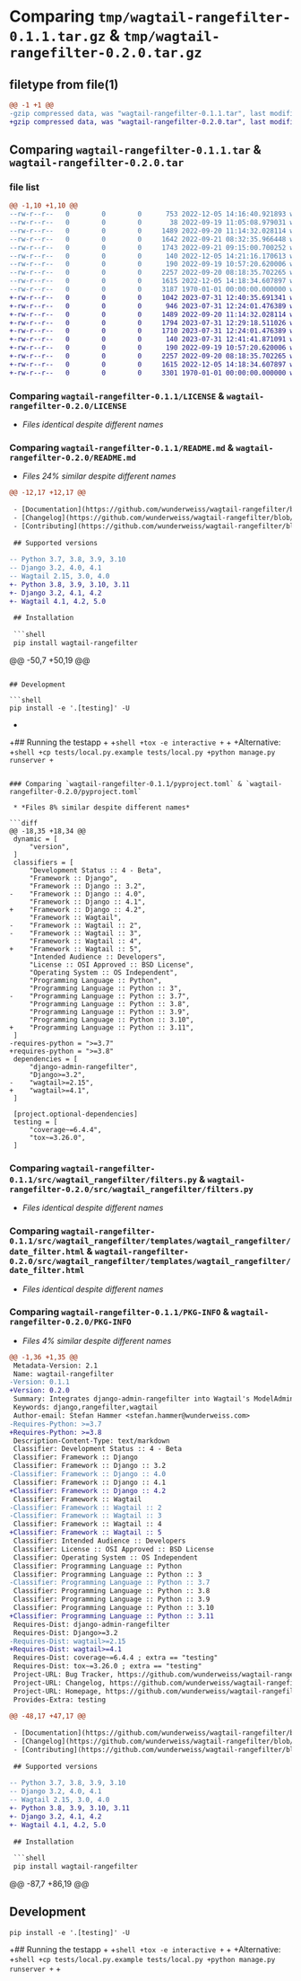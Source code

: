# Comparing `tmp/wagtail-rangefilter-0.1.1.tar.gz` & `tmp/wagtail-rangefilter-0.2.0.tar.gz`

## filetype from file(1)

```diff
@@ -1 +1 @@
-gzip compressed data, was "wagtail-rangefilter-0.1.1.tar", last modified: Mon Dec  5 14:23:57 2022, max compression
+gzip compressed data, was "wagtail-rangefilter-0.2.0.tar", last modified: Mon Jul 31 12:46:09 2023, max compression
```

## Comparing `wagtail-rangefilter-0.1.1.tar` & `wagtail-rangefilter-0.2.0.tar`

### file list

```diff
@@ -1,10 +1,10 @@
--rw-r--r--   0        0        0      753 2022-12-05 14:16:40.921893 wagtail-rangefilter-0.1.1/CHANGELOG.md
--rw-r--r--   0        0        0       38 2022-09-19 11:05:08.979031 wagtail-rangefilter-0.1.1/CONTRIBUTING.md
--rw-r--r--   0        0        0     1489 2022-09-20 11:14:32.028114 wagtail-rangefilter-0.1.1/LICENSE
--rw-r--r--   0        0        0     1642 2022-09-21 08:32:35.966448 wagtail-rangefilter-0.1.1/README.md
--rw-r--r--   0        0        0     1743 2022-09-21 09:15:00.700252 wagtail-rangefilter-0.1.1/pyproject.toml
--rw-r--r--   0        0        0      140 2022-12-05 14:21:16.170613 wagtail-rangefilter-0.1.1/src/wagtail_rangefilter/__init__.py
--rw-r--r--   0        0        0      190 2022-09-19 10:57:20.620006 wagtail-rangefilter-0.1.1/src/wagtail_rangefilter/apps.py
--rw-r--r--   0        0        0     2257 2022-09-20 08:18:35.702265 wagtail-rangefilter-0.1.1/src/wagtail_rangefilter/filters.py
--rw-r--r--   0        0        0     1615 2022-12-05 14:18:34.607897 wagtail-rangefilter-0.1.1/src/wagtail_rangefilter/templates/wagtail_rangefilter/date_filter.html
--rw-r--r--   0        0        0     3187 1970-01-01 00:00:00.000000 wagtail-rangefilter-0.1.1/PKG-INFO
+-rw-r--r--   0        0        0     1042 2023-07-31 12:40:35.691341 wagtail-rangefilter-0.2.0/CHANGELOG.md
+-rw-r--r--   0        0        0      946 2023-07-31 12:24:01.476389 wagtail-rangefilter-0.2.0/CONTRIBUTING.md
+-rw-r--r--   0        0        0     1489 2022-09-20 11:14:32.028114 wagtail-rangefilter-0.2.0/LICENSE
+-rw-r--r--   0        0        0     1794 2023-07-31 12:29:18.511026 wagtail-rangefilter-0.2.0/README.md
+-rw-r--r--   0        0        0     1710 2023-07-31 12:24:01.476389 wagtail-rangefilter-0.2.0/pyproject.toml
+-rw-r--r--   0        0        0      140 2023-07-31 12:41:41.871091 wagtail-rangefilter-0.2.0/src/wagtail_rangefilter/__init__.py
+-rw-r--r--   0        0        0      190 2022-09-19 10:57:20.620006 wagtail-rangefilter-0.2.0/src/wagtail_rangefilter/apps.py
+-rw-r--r--   0        0        0     2257 2022-09-20 08:18:35.702265 wagtail-rangefilter-0.2.0/src/wagtail_rangefilter/filters.py
+-rw-r--r--   0        0        0     1615 2022-12-05 14:18:34.607897 wagtail-rangefilter-0.2.0/src/wagtail_rangefilter/templates/wagtail_rangefilter/date_filter.html
+-rw-r--r--   0        0        0     3301 1970-01-01 00:00:00.000000 wagtail-rangefilter-0.2.0/PKG-INFO
```

### Comparing `wagtail-rangefilter-0.1.1/LICENSE` & `wagtail-rangefilter-0.2.0/LICENSE`

 * *Files identical despite different names*

### Comparing `wagtail-rangefilter-0.1.1/README.md` & `wagtail-rangefilter-0.2.0/README.md`

 * *Files 24% similar despite different names*

```diff
@@ -12,17 +12,17 @@
 
 - [Documentation](https://github.com/wunderweiss/wagtail-rangefilter/blob/main/README.md)
 - [Changelog](https://github.com/wunderweiss/wagtail-rangefilter/blob/main/CHANGELOG.md)
 - [Contributing](https://github.com/wunderweiss/wagtail-rangefilter/blob/main/CONTRIBUTING.md)
 
 ## Supported versions
 
-- Python 3.7, 3.8, 3.9, 3.10
-- Django 3.2, 4.0, 4.1
-- Wagtail 2.15, 3.0, 4.0
+- Python 3.8, 3.9, 3.10, 3.11
+- Django 3.2, 4.1, 4.2
+- Wagtail 4.1, 4.2, 5.0
 
 ## Installation
 
 ```shell
 pip install wagtail-rangefilter
 ```
 
@@ -50,7 +50,19 @@
 ```
 
 ## Development
 
 ```shell
 pip install -e '.[testing]' -U
 ```
+
+## Running the testapp
+
+```shell
+tox -e interactive
+```
+
+Alternative:
+```shell
+cp tests/local.py.example tests/local.py
+python manage.py runserver
+```
```

### Comparing `wagtail-rangefilter-0.1.1/pyproject.toml` & `wagtail-rangefilter-0.2.0/pyproject.toml`

 * *Files 8% similar despite different names*

```diff
@@ -18,35 +18,34 @@
 dynamic = [
     "version",
 ]
 classifiers = [
     "Development Status :: 4 - Beta",
     "Framework :: Django",
     "Framework :: Django :: 3.2",
-    "Framework :: Django :: 4.0",
     "Framework :: Django :: 4.1",
+    "Framework :: Django :: 4.2",
     "Framework :: Wagtail",
-    "Framework :: Wagtail :: 2",
-    "Framework :: Wagtail :: 3",
     "Framework :: Wagtail :: 4",
+    "Framework :: Wagtail :: 5",
     "Intended Audience :: Developers",
     "License :: OSI Approved :: BSD License",
     "Operating System :: OS Independent",
     "Programming Language :: Python",
     "Programming Language :: Python :: 3",
-    "Programming Language :: Python :: 3.7",
     "Programming Language :: Python :: 3.8",
     "Programming Language :: Python :: 3.9",
     "Programming Language :: Python :: 3.10",
+    "Programming Language :: Python :: 3.11",
 ]
-requires-python = ">=3.7"
+requires-python = ">=3.8"
 dependencies = [
     "django-admin-rangefilter",
     "Django>=3.2",
-    "wagtail>=2.15",
+    "wagtail>=4.1",
 ]
 
 [project.optional-dependencies]
 testing = [
     "coverage~=6.4.4",
     "tox~=3.26.0",
 ]
```

### Comparing `wagtail-rangefilter-0.1.1/src/wagtail_rangefilter/filters.py` & `wagtail-rangefilter-0.2.0/src/wagtail_rangefilter/filters.py`

 * *Files identical despite different names*

### Comparing `wagtail-rangefilter-0.1.1/src/wagtail_rangefilter/templates/wagtail_rangefilter/date_filter.html` & `wagtail-rangefilter-0.2.0/src/wagtail_rangefilter/templates/wagtail_rangefilter/date_filter.html`

 * *Files identical despite different names*

### Comparing `wagtail-rangefilter-0.1.1/PKG-INFO` & `wagtail-rangefilter-0.2.0/PKG-INFO`

 * *Files 4% similar despite different names*

```diff
@@ -1,36 +1,35 @@
 Metadata-Version: 2.1
 Name: wagtail-rangefilter
-Version: 0.1.1
+Version: 0.2.0
 Summary: Integrates django-admin-rangefilter into Wagtail's ModelAdmin
 Keywords: django,rangefilter,wagtail
 Author-email: Stefan Hammer <stefan.hammer@wunderweiss.com>
-Requires-Python: >=3.7
+Requires-Python: >=3.8
 Description-Content-Type: text/markdown
 Classifier: Development Status :: 4 - Beta
 Classifier: Framework :: Django
 Classifier: Framework :: Django :: 3.2
-Classifier: Framework :: Django :: 4.0
 Classifier: Framework :: Django :: 4.1
+Classifier: Framework :: Django :: 4.2
 Classifier: Framework :: Wagtail
-Classifier: Framework :: Wagtail :: 2
-Classifier: Framework :: Wagtail :: 3
 Classifier: Framework :: Wagtail :: 4
+Classifier: Framework :: Wagtail :: 5
 Classifier: Intended Audience :: Developers
 Classifier: License :: OSI Approved :: BSD License
 Classifier: Operating System :: OS Independent
 Classifier: Programming Language :: Python
 Classifier: Programming Language :: Python :: 3
-Classifier: Programming Language :: Python :: 3.7
 Classifier: Programming Language :: Python :: 3.8
 Classifier: Programming Language :: Python :: 3.9
 Classifier: Programming Language :: Python :: 3.10
+Classifier: Programming Language :: Python :: 3.11
 Requires-Dist: django-admin-rangefilter
 Requires-Dist: Django>=3.2
-Requires-Dist: wagtail>=2.15
+Requires-Dist: wagtail>=4.1
 Requires-Dist: coverage~=6.4.4 ; extra == "testing"
 Requires-Dist: tox~=3.26.0 ; extra == "testing"
 Project-URL: Bug Tracker, https://github.com/wunderweiss/wagtail-rangefilter/issues
 Project-URL: Changelog, https://github.com/wunderweiss/wagtail-rangefilter/blob/main/CHANGELOG.md
 Project-URL: Homepage, https://github.com/wunderweiss/wagtail-rangefilter
 Provides-Extra: testing
 
@@ -48,17 +47,17 @@
 
 - [Documentation](https://github.com/wunderweiss/wagtail-rangefilter/blob/main/README.md)
 - [Changelog](https://github.com/wunderweiss/wagtail-rangefilter/blob/main/CHANGELOG.md)
 - [Contributing](https://github.com/wunderweiss/wagtail-rangefilter/blob/main/CONTRIBUTING.md)
 
 ## Supported versions
 
-- Python 3.7, 3.8, 3.9, 3.10
-- Django 3.2, 4.0, 4.1
-- Wagtail 2.15, 3.0, 4.0
+- Python 3.8, 3.9, 3.10, 3.11
+- Django 3.2, 4.1, 4.2
+- Wagtail 4.1, 4.2, 5.0
 
 ## Installation
 
 ```shell
 pip install wagtail-rangefilter
 ```
 
@@ -87,7 +86,19 @@
 
 ## Development
 
 ```shell
 pip install -e '.[testing]' -U
 ```
 
+## Running the testapp
+
+```shell
+tox -e interactive
+```
+
+Alternative:
+```shell
+cp tests/local.py.example tests/local.py
+python manage.py runserver
+```
+
```

